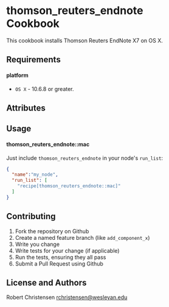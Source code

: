 thomson_reuters_endnote Cookbook
================================
This cookbook installs Thomson Reuters EndNote X7 on OS X.

Requirements
------------
#### platform
- `OS X` - 10.6.8 or greater.

Attributes
----------

Usage
-----
#### thomson_reuters_endnote::mac

Just include `thomson_reuters_endnote` in your node's `run_list`:

```json
{
  "name":"my_node",
  "run_list": [
    "recipe[thomson_reuters_endnote::mac]"
  ]
}
```

Contributing
------------

1. Fork the repository on Github
2. Create a named feature branch (like `add_component_x`)
3. Write you change
4. Write tests for your change (if applicable)
5. Run the tests, ensuring they all pass
6. Submit a Pull Request using Github

License and Authors
-------------------
Robert Christensen <rchristensen@wesleyan.edu>
